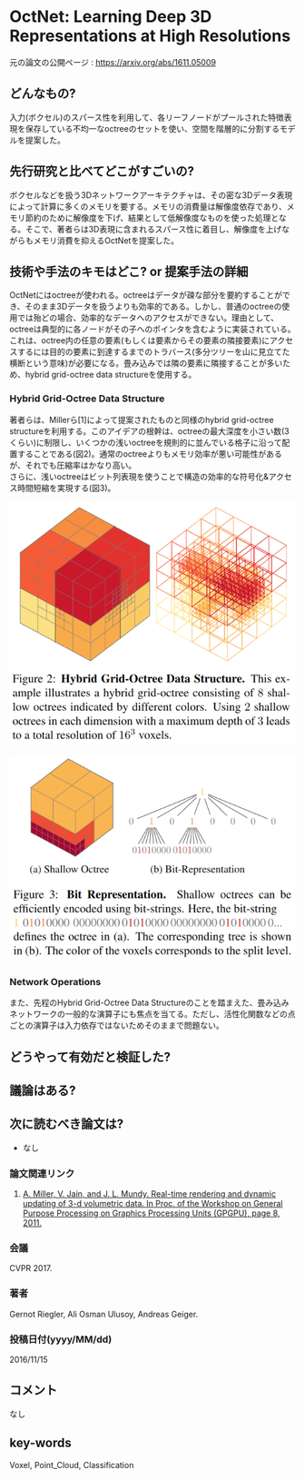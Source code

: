 # OctNet: Learning Deep 3D Representations at High Resolutions

元の論文の公開ページ : https://arxiv.org/abs/1611.05009

## どんなもの?
入力(ボクセル)のスパース性を利用して、各リーフノードがプールされた特徴表現を保存している不均一なoctreeのセットを使い、空間を階層的に分割するモデルを提案した。

## 先行研究と比べてどこがすごいの?
ボクセルなどを扱う3Dネットワークアーキテクチャは、その密な3Dデータ表現によって計算に多くのメモリを要する。メモリの消費量は解像度依存であり、メモリ節約のために解像度を下げ、結果として低解像度なものを使った処理となる。そこで、著者らは3D表現に含まれるスパース性に着目し、解像度を上げながらもメモリ消費を抑えるOctNetを提案した。

## 技術や手法のキモはどこ? or 提案手法の詳細
OctNetにはoctreeが使われる。octreeはデータが疎な部分を要約することができ、そのまま3Dデータを扱うよりも効率的である。しかし、普通のoctreeの使用では殆どの場合、効率的なデータへのアクセスができない。理由として、octreeは典型的に各ノードがその子へのポインタを含むように実装されている。これは、octree内の任意の要素(もしくは要素からその要素の隣接要素)にアクセスするには目的の要素に到達するまでのトラバース(多分ツリーを山に見立てた横断という意味)が必要になる。畳み込みでは隣の要素に隣接することが多いため、hybrid grid-octree data structureを使用する。

### Hybrid Grid-Octree Data Structure
著者らは、Millerら[1]によって提案されたものと同様のhybrid grid-octree structureを利用する。このアイデアの根幹は、octreeの最大深度を小さい数(3くらい)に制限し、いくつかの浅いoctreeを規則的に並んでいる格子に沿って配置することである(図2)。通常のoctreeよりもメモリ効率が悪い可能性があるが、それでも圧縮率はかなり高い。  
さらに、浅いoctreeはビット列表現を使うことで構造の効率的な符号化&アクセス時間短縮を実現する(図3)。

![fig2](img/OLD3RaHR/fig2.png)

![fig3](img/OLD3RaHR/fig3.png)

### Network Operations
また、先程のHybrid Grid-Octree Data Structureのことを踏まえた、畳み込みネットワークの一般的な演算子にも焦点を当てる。ただし、活性化関数などの点ごとの演算子は入力依存ではないためそのままで問題ない。

## どうやって有効だと検証した?

## 議論はある?

## 次に読むべき論文は?
- なし

### 論文関連リンク
1. [A. Miller, V. Jain, and J. L. Mundy. Real-time rendering and dynamic updating of 3-d volumetric data. In Proc. of the Workshop on General Purpose Processing on Graphics Processing Units (GPGPU), page 8, 2011.](https://dl.acm.org/citation.cfm?id=1964190)

### 会議
CVPR 2017.

### 著者
Gernot Riegler, Ali Osman Ulusoy, Andreas Geiger.

### 投稿日付(yyyy/MM/dd)
2016/11/15

## コメント
なし

## key-words
Voxel, Point_Cloud, Classification